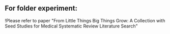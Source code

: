 ## For folder **experiment**:

!Please refer to paper "From Little Things Big Things Grow: A Collection with Seed Studies for Medical Systematic Review Literature Search"



